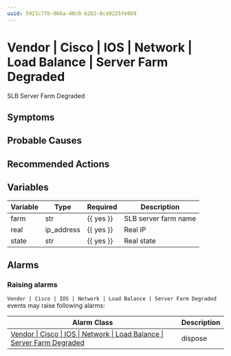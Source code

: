 ```yaml
---
uuid: 5921c7fb-0b6a-48c0-b2b2-8ca9225fe0b9
---
```

# Vendor | Cisco | IOS | Network | Load Balance | Server Farm Degraded

SLB Server Farm Degraded

## Symptoms

## Probable Causes

## Recommended Actions

## Variables

Variable | Type | Required | Description
--- | --- | --- | ---
farm | str | {{ yes }} | SLB server farm name
real | ip_address | {{ yes }} | Real IP
state | str | {{ yes }} | Real state

## Alarms

### Raising alarms

`Vendor | Cisco | IOS | Network | Load Balance | Server Farm Degraded` events may raise following alarms:

Alarm Class | Description
--- | ---
[Vendor \| Cisco \| IOS \| Network \| Load Balance \| Server Farm Degraded](../../../../../../alarm-classes/vendor/cisco/ios/network/load-balance/server-farm-degraded.md) | dispose
